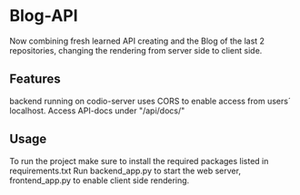 # Blog-API
Now combining fresh learned API creating and the Blog of the last 2 repositories,
changing the rendering from server side to client side.

## Features
backend running on codio-server uses CORS to enable access from users´ localhost.
Access API-docs under "/api/docs/"

## Usage
To run the project make sure to install the required packages listed in requirements.txt
Run backend_app.py to start the web server, frontend_app.py to enable client side rendering.

